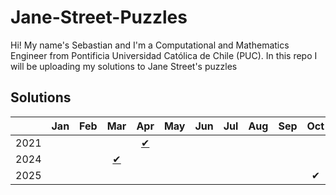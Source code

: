 # Jane-Street-Puzzles

Hi! My name's Sebastian and I'm a Computational and Mathematics Engineer from Pontificia Universidad Católica de Chile (PUC). In this repo I will be uploading my solutions to Jane Street's puzzles

## Solutions

|    |Jan | Feb | Mar | Apr | May | Jun | Jul | Aug | Sep | Oct | Nov | Dec|
|----|:--:|:---:|:---:|:---:|:---:|:---:|:---:|:---:|:---:|:---:|:---:|:--:|
|2021|    |     |     |[✔](https://github.com/sebaguerrap/Jane-Street-Puzzles/blob/main/2025-back/04-2021-Bracketology_101.ipynb)|     |     |     |     |     |     |     |     |
|2024|    |     |[✔](https://github.com/sebaguerrap/Jane-Street-Puzzles/blob/main/2025-back/03-2024-Hooks_10.ipynb)|     |     |     |     |     |     |     |     |     |
|2025|    |     |     |     |     |     |     |     |     |✔  |     |     |
